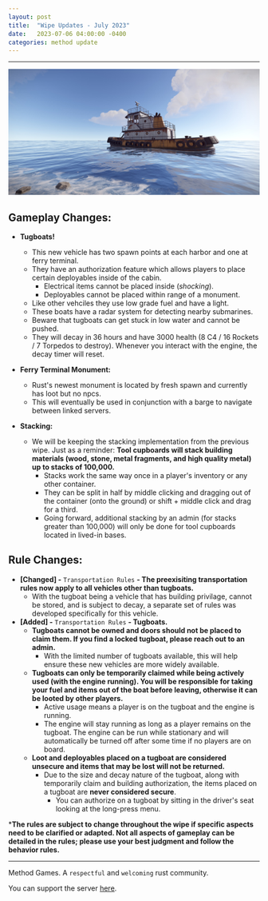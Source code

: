 ```yaml
---
layout: post
title:  "Wipe Updates - July 2023"
date:   2023-07-06 04:00:00 -0400
categories: method update
---
```


<hr color="#22ffcd">

<p align="center">
  <img src="/assets/media_posts/2023-07-07-july-wipe-updates/tugboat.png"/>
</p>

## **Gameplay Changes:**

- **Tugboats!**
    - This new vehicle has two spawn points at each harbor and one at ferry terminal.
    - They have an authorization feature which allows players to place certain deployables inside of the cabin.
        - Electrical items cannot be placed inside (*shocking*).
        - Deployables cannot be placed within range of a monument.
    - Like other vehciles they use low grade fuel and have a light.
    - These boats have a radar system for detecting nearby submarines.
    - Beware that tugboats can get stuck in low water and cannot be pushed.
    - They will decay in 36 hours and have 3000 health (8 C4 / 16 Rockets / 7 Torpedos to destroy). Whenever you interact with the engine, the decay timer will reset.

- **Ferry Terminal Monument:**
    - Rust's newest monument is located by fresh spawn and currently has loot but no npcs.
    - This will eventually be used in conjunction with a barge to navigate between linked servers. 

- **Stacking:**
    - We will be keeping the stacking implementation from the previous wipe. Just as a reminder: **Tool cupboards will stack building materials (wood, stone, metal fragments, and high quality metal) up to stacks of 100,000.**
        - Stacks work the same way once in a player's inventory or any other container.
        - They can be split in half by middle clicking and dragging out of the container (onto the ground) or shift + middle click and drag for a third.
        - Going forward, additional stacking by an admin (for stacks greater than 100,000) will only be done for tool cupboards located in lived-in bases.

## **Rule Changes:**

- **[Changed] -** ``Transportation Rules`` **- The preexisiting transportation rules now apply to all vehicles other than tugboats.** 
    - With the tugboat being a vehicle that has building privilage, cannot be stored, and is subject to decay, a separate set of rules was developed specifically for this vehicle.
- **[Added] -** ``Transportation Rules`` **- Tugboats.** 
    - **Tugboats cannot be owned and doors should not be placed to claim them. If you find a locked tugboat, please reach out to an admin.**
        - With the limited number of tugboats available, this will help ensure these new vehicles are more widely available.
    - **Tugboats can only be temporarily claimed while being actively used (with the engine running). You will be responsible for taking your fuel and items out of the boat before leaving, otherwise it can be looted by other players.**
        - Active usage means a player is on the tugboat and the engine is running.
        - The engine will stay running as long as a player remains on the tugboat. The engine can be run while stationary and will automatically be turned off after some time if no players are on board.
    - **Loot and deployables placed on a tugboat are considered unsecure and items that may be lost will not be returned.**
        - Due to the size and decay nature of the tugboat, along with temporarily claim and building authorization, the items placed on a tugboat are **never considered secure**.
            - You can authorize on a tugboat by sitting in the driver's seat looking at the long-press menu.


***The rules are subject to change throughout the wipe if specific aspects need to be clarified or adapted. Not all aspects of gameplay can be detailed in the rules; please use your best judgment and follow the behavior rules.**

<hr color="#22ffcd">

Method Games. A `respectful` and `welcoming` rust community.

You can support the server [here](https://paypal.me/bluejayonmeth).
